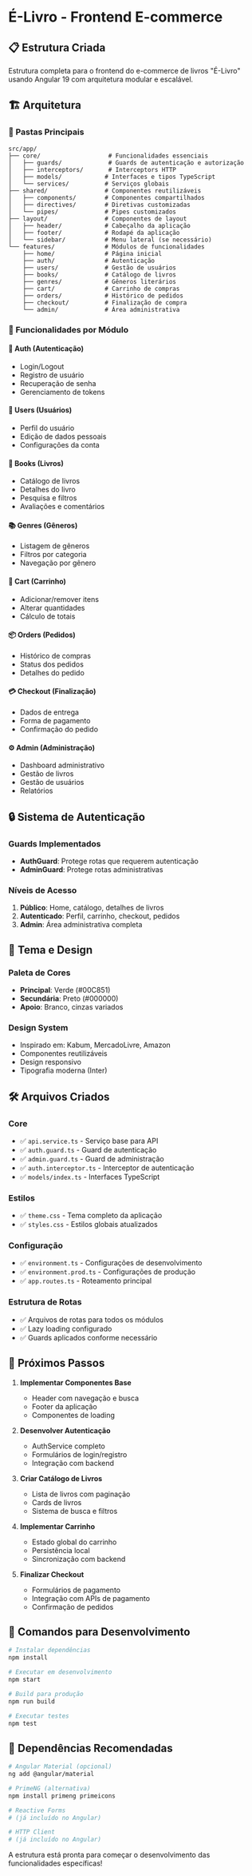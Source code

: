 # É-Livro - Frontend E-commerce

## 📋 Estrutura Criada

Estrutura completa para o frontend do e-commerce de livros "É-Livro" usando Angular 19 com arquitetura modular e escalável.

## 🏗️ Arquitetura

### **📁 Pastas Principais**

```
src/app/
├── core/                   # Funcionalidades essenciais
│   ├── guards/             # Guards de autenticação e autorização
│   ├── interceptors/       # Interceptors HTTP
│   ├── models/            # Interfaces e tipos TypeScript
│   └── services/          # Serviços globais
├── shared/                # Componentes reutilizáveis
│   ├── components/        # Componentes compartilhados
│   ├── directives/        # Diretivas customizadas
│   └── pipes/             # Pipes customizados
├── layout/                # Componentes de layout
│   ├── header/            # Cabeçalho da aplicação
│   ├── footer/            # Rodapé da aplicação
│   └── sidebar/           # Menu lateral (se necessário)
└── features/              # Módulos de funcionalidades
    ├── home/              # Página inicial
    ├── auth/              # Autenticação
    ├── users/             # Gestão de usuários
    ├── books/             # Catálogo de livros
    ├── genres/            # Gêneros literários
    ├── cart/              # Carrinho de compras
    ├── orders/            # Histórico de pedidos
    ├── checkout/          # Finalização de compra
    └── admin/             # Área administrativa
```

### **🎯 Funcionalidades por Módulo**

#### **🔐 Auth (Autenticação)**
- Login/Logout
- Registro de usuário
- Recuperação de senha
- Gerenciamento de tokens

#### **👥 Users (Usuários)**
- Perfil do usuário
- Edição de dados pessoais
- Configurações da conta

#### **📖 Books (Livros)**
- Catálogo de livros
- Detalhes do livro
- Pesquisa e filtros
- Avaliações e comentários

#### **📚 Genres (Gêneros)**
- Listagem de gêneros
- Filtros por categoria
- Navegação por gênero

#### **🛒 Cart (Carrinho)**
- Adicionar/remover itens
- Alterar quantidades
- Cálculo de totais

#### **📦 Orders (Pedidos)**
- Histórico de compras
- Status dos pedidos
- Detalhes do pedido

#### **💳 Checkout (Finalização)**
- Dados de entrega
- Forma de pagamento
- Confirmação do pedido

#### **⚙️ Admin (Administração)**
- Dashboard administrativo
- Gestão de livros
- Gestão de usuários
- Relatórios

## 🔒 Sistema de Autenticação

### **Guards Implementados**
- **AuthGuard**: Protege rotas que requerem autenticação
- **AdminGuard**: Protege rotas administrativas

### **Níveis de Acesso**
1. **Público**: Home, catálogo, detalhes de livros
2. **Autenticado**: Perfil, carrinho, checkout, pedidos
3. **Admin**: Área administrativa completa

## 🎨 Tema e Design

### **Paleta de Cores**
- **Principal**: Verde (#00C851)
- **Secundária**: Preto (#000000)
- **Apoio**: Branco, cinzas variados

### **Design System**
- Inspirado em: Kabum, MercadoLivre, Amazon
- Componentes reutilizáveis
- Design responsivo
- Tipografia moderna (Inter)

## 🛠️ Arquivos Criados

### **Core**
- ✅ `api.service.ts` - Serviço base para API
- ✅ `auth.guard.ts` - Guard de autenticação
- ✅ `admin.guard.ts` - Guard de administração
- ✅ `auth.interceptor.ts` - Interceptor de autenticação
- ✅ `models/index.ts` - Interfaces TypeScript

### **Estilos**
- ✅ `theme.css` - Tema completo da aplicação
- ✅ `styles.css` - Estilos globais atualizados

### **Configuração**
- ✅ `environment.ts` - Configurações de desenvolvimento
- ✅ `environment.prod.ts` - Configurações de produção
- ✅ `app.routes.ts` - Roteamento principal

### **Estrutura de Rotas**
- ✅ Arquivos de rotas para todos os módulos
- ✅ Lazy loading configurado
- ✅ Guards aplicados conforme necessário

## 🚀 Próximos Passos

1. **Implementar Componentes Base**
   - Header com navegação e busca
   - Footer da aplicação
   - Componentes de loading

2. **Desenvolver Autenticação**
   - AuthService completo
   - Formulários de login/registro
   - Integração com backend

3. **Criar Catálogo de Livros**
   - Lista de livros com paginação
   - Cards de livros
   - Sistema de busca e filtros

4. **Implementar Carrinho**
   - Estado global do carrinho
   - Persistência local
   - Sincronização com backend

5. **Finalizar Checkout**
   - Formulários de pagamento
   - Integração com APIs de pagamento
   - Confirmação de pedidos

## 📝 Comandos para Desenvolvimento

```bash
# Instalar dependências
npm install

# Executar em desenvolvimento
npm start

# Build para produção
npm run build

# Executar testes
npm test
```

## 🔧 Dependências Recomendadas

```bash
# Angular Material (opcional)
ng add @angular/material

# PrimeNG (alternativa)
npm install primeng primeicons

# Reactive Forms
# (já incluído no Angular)

# HTTP Client
# (já incluído no Angular)
```

A estrutura está pronta para começar o desenvolvimento das funcionalidades específicas!
